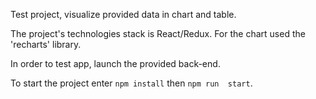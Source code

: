 Test project, visualize provided data in chart and table.

The project's technologies stack is React/Redux. For the chart used the 'recharts' library.

In order to test app, launch the provided back-end.

To start the project enter `npm install` then `npm run  start`.
